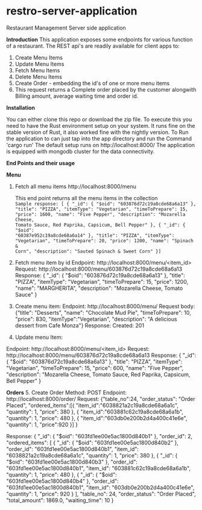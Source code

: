 # restro-server-application
Restaurant Management Server side application

**Introduction**
This application exposes some endpoints for various function of a restaurant. The REST api's are readily available for client apps to:
1. Create Menu Items
2. Update Menu Items
3. Fetch Menu Items
4. Delete Menu Items
5. Create Order - embedding the id's of one or more menu items
6. This request returns a Complete order placed by the customer alongwith Billing amount, average waiting time and order id. 

**Installation**

You can either clone this repo or download the zip file.
To execute this you need to have the Rust environment setup on your system. 
It runs fine on the stable version of Rust, it also worked fine with the nightly version.
To Run the application to can just tap into the app directory and run the Command 'cargo run'
The default setup runs on http://localhost:8000/
The application is equipped with mongodb cluster for the data connectivity.


**End Points and their usage**

**Menu**
1. Fetch all menu items
   http://localhost:8000/menu
   
   This end point returns all the menu items in the collection
  <code> Sample response: [
    {
        "_id": {
            "$oid": "603876d72c19a8cde68a6a13"
        },
        "title": "PIZZA",
        "itemType": "Vegetarian",
        "timeToPrepare": 15,
        "price": 1600,
        "name": "Five Pepper",
        "description": "Mozarella Cheese, Tomato Sauce, Red Paprika, Capsicum, Bell Pepper"
    },
    {
        "_id": {
            "$oid": "60387e952c19a8cde68a6a14"
        },
        "title": "PIZZA",
        "itemType": "Vegetarian",
        "timeToPrepare": 20,
        "price": 1200,
        "name": "Spinach & Corn",
        "description": "Sauted Spinach & Sweet Corn"
    }] </code>
   
2. Fetch menu item by id
Endpoint: http://localhost:8000/menu/<item_id>
Request: http://localhost:8000/menu/603876d72c19a8cde68a6a13
Response: {
    "_id": {
        "$oid": "603876d72c19a8cde68a6a13"
    },
    "title": "PIZZA",
    "itemType": "Vegetarian",
    "timeToPrepare": 15,
    "price": 1200,
    "name": "MARGHERITA",
    "description": "Mozarella Cheese, Tomato Sauce"
}

3. Create menu item:
Endpoint: http://localhost:8000/menu/
Request body: {"title": "Desserts", "name": "Chocolate Mud Pie", "timeToPrepare": 10, "price": 830, "itemType":"Vegetarian", "description": "A delicious dessert from Cafe Monza"}
Response: Created: 201

4. Update menu Item: 

Endpoint: http://localhost:8000/menu/<item_id>
Request: http://localhost:8000/menu/603876d72c19a8cde68a6a13
Response: {
    "_id": {
        "$oid": "603876d72c19a8cde68a6a13"
    },
    "title": "PIZZA",
    "itemType": "Vegetarian",
    "timeToPrepare": 15,
    "price": 600,
    "name": "Five Pepper",
    "description": "Mozarella Cheese, Tomato Sauce, Red Paprika, Capsicum, Bell Pepper"
}

**Orders**
5. Create Order
Method: POST
Endpoint: http://localhost:8000/order/
Request: {"table_no":24,
"order_status": "Order Placed",
"ordered_items":[{
    "item_id":"6038821a2c19a8cde68a6a1c",
    "quantity": 1,
    "price": 380 
}, 
{
    "item_id":"603881c62c19a8cde68a6a1b",
    "quantity": 1,
    "price": 480
}, 
{
    "item_id":"603db0e200b2d4a400c41e6e",
    "quantity": 1,
    "price":920 
}] }

Response: {
    "_id": {
        "$oid": "603fd1ee00e5ac1800d840b1"
    },
    "order_id": 2,
    "ordered_items": [
        {
            "_id": {
                "$oid": "603fd1ee00e5ac1800d840b2"
            },
            "order_id": "603fd1ee00e5ac1800d840b1",
            "item_id": "6038821a2c19a8cde68a6a1c",
            "quantity": 1,
            "price": 380
        },
        {
            "_id": {
                "$oid": "603fd1ee00e5ac1800d840b3"
            },
            "order_id": "603fd1ee00e5ac1800d840b1",
            "item_id": "603881c62c19a8cde68a6a1b",
            "quantity": 1,
            "price": 480
        },
        {
            "_id": {
                "$oid": "603fd1ee00e5ac1800d840b4"
            },
            "order_id": "603fd1ee00e5ac1800d840b1",
            "item_id": "603db0e200b2d4a400c41e6e",
            "quantity": 1,
            "price": 920
        }
    ],
    "table_no": 24,
    "order_status": "Order Placed",
    "total_amount": 1869.0,
    "waiting_time": 10
}
